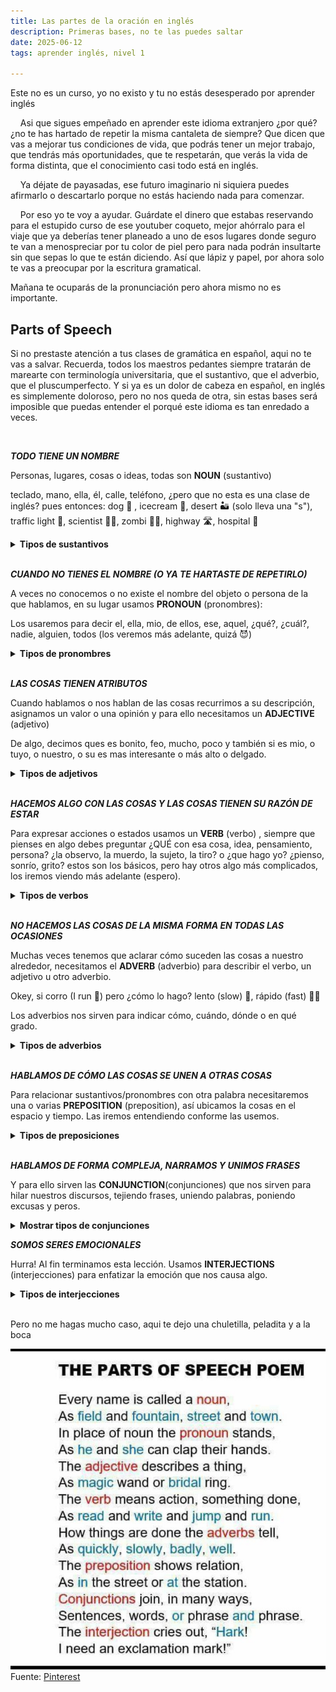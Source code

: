 ```yaml
---
title: Las partes de la oración en inglés
description: Primeras bases, no te las puedes saltar
date: 2025-06-12
tags: aprender inglés, nivel 1

---
```


Este no es un curso, yo no existo y tu no estás desesperado por aprender inglés

    Asi que sigues empeñado en aprender este idioma extranjero ¿por qué? ¿no te has hartado de repetir la misma cantaleta de siempre? Que dicen que vas a mejorar tus condiciones de vida, que podrás tener un mejor trabajo, que tendrás más oportunidades, que te respetarán, que verás la vida de forma distinta, que el conocimiento casi todo está en inglés.

    Ya déjate de payasadas, ese futuro imaginario ni siquiera puedes afirmarlo o descartarlo porque no estás haciendo nada para comenzar.

    Por eso yo te voy a ayudar. Guárdate el dinero que estabas reservando para el estupido curso de ese youtuber coqueto, mejor ahórralo para el viaje que ya deberías tener planeado a uno de esos lugares donde seguro te van a menospreciar por tu color de piel pero para nada podrán insultarte sin que sepas lo que te están diciendo. Así que lápiz y papel, por ahora solo te vas a preocupar por la escritura gramatical.

Mañana te ocuparás de la pronunciación pero ahora mismo no es importante.

## Parts of Speech

Si no prestaste atención a tus clases de gramática en español, aqui no te vas a salvar. Recuerda, todos los maestros pedantes siempre tratarán de marearte con terminología universitaria, que el sustantivo, que el adverbio, que el pluscumperfecto. Y si ya es un dolor de cabeza en español, en inglés es simplemente doloroso, pero no nos queda de otra, sin estas bases será imposible que puedas entender el porqué este idioma es tan enredado a veces.

<br>

***TODO TIENE UN NOMBRE***

Personas, lugares, cosas o ideas, todas son **NOUN** (sustantivo)

teclado, mano, ella, él, calle, teléfono, ¿pero que no esta es una clase de inglés? pues entonces: dog 🐶 , icecream 🍦, desert 🏜️ (solo lleva una "s"), traffic light 🚦, scientist 👩‍🔬, zombi 🧟‍♂️, highway 🛣️, hospital 🏥

<details>
  <summary><strong>Tipos de sustantivos</strong></summary>

<ul>
    <li><strong>Proper noun</strong> (nombre propio): London, Maria, Coca-Cola</li>
    <li><strong>Common noun</strong> (común): city, girl, soda</li>
    <li><strong>Concrete noun</strong>: cosas físicas que se pueden ver o tocar: apple, car</li>
    <li><strong>Abstract noun</strong>: ideas o sentimientos: freedom, love</li>
    <li><strong>Countable noun</strong>: que se pueden contar: book, chair</li>
    <li><strong>Uncountable noun</strong>: no se cuentan individualmente: milk, information</li>
    <li><strong>Collective noun</strong>: grupo de personas o cosas: team, family, audience</li>
  </ul>
</details>

<br>

***CUANDO NO TIENES EL NOMBRE (O YA TE HARTASTE DE REPETIRLO)***

A veces no conocemos o no existe el nombre del objeto o persona de la que hablamos, en su lugar usamos **PRONOUN** (pronombres):

Los usaremos para decir el, ella, mio, de ellos, ese, aquel, ¿qué?, ¿cuál?, nadie, alguien, todos (los veremos más adelante, quizá 😈)

<details>
  <summary><strong>Tipos de pronombres</strong></summary>

<ul>
    <li><strong>Personal pronouns</strong>: I, you, he, she, it, we, they</li>
    <li><strong>Possessive pronouns</strong>: mine, yours, his, hers, ours, theirs</li>
    <li><strong>Reflexive pronouns</strong>: myself, yourself, himself, herself, itself, ourselves, yourselves, themselves</li>
    <li><strong>Relative pronouns</strong>: who, whom, whose, which, that</li>
    <li><strong>Demonstrative pronouns</strong>: this, that, these, those</li>
    <li><strong>Interrogative pronouns</strong>: who, what, which, whom, whose</li>
    <li><strong>Indefinite pronouns</strong>: someone, anyone, nobody, everything</li>
  </ul>
</details>

<br>

***LAS COSAS TIENEN ATRIBUTOS***

Cuando hablamos o nos hablan de las cosas recurrimos a su descripción, asignamos un valor o una opinión y para ello necesitamos un **ADJECTIVE** (adjetivo)

De algo, decimos ques es bonito, feo, mucho, poco y también si es mio, o tuyo, o nuestro, o su es mas interesante o más alto o delgado.

<details>
  <summary><strong>Tipos de adjetivos</strong></summary>

<ul>
    <li><strong>Descriptive</strong>: beautiful, tall, green</li>
    <li><strong>Quantitative</strong>: some, many, few, several</li>
    <li><strong>Demonstrative</strong>: this, that, these, those</li>
    <li><strong>Possessive</strong>: my, your, his, her, our, their</li>
    <li><strong>Interrogative</strong>: which, what, whose</li>
    <li><strong>Comparative</strong>: taller, more interesting</li>
    <li><strong>Superlative</strong>: tallest, most interesting</li>
  </ul>
</details>

<br>

***HACEMOS ALGO CON LAS COSAS Y LAS COSAS TIENEN SU RAZÓN DE ESTAR***

Para expresar acciones o estados usamos un **VERB** (verbo) , siempre que pienses en algo debes preguntar ¿QUÉ con esa cosa, idea, pensamiento, persona? ¿la observo, la muerdo, la sujeto, la tiro? o ¿que hago yo? ¿pienso, sonrío, grito? estos son los básicos, pero hay otros algo más complicados, los iremos viendo más adelante (espero).

<details>
  <summary><strong>Tipos de verbos</strong></summary>

<ul>
    <li><strong>Action verbs</strong>: expresan acción: <em>run, write, eat</em></li>
    <li><strong>Stative verbs</strong>: expresan estado o condición: <em>know, believe, love</em></li>
    <li><strong>Transitive verbs</strong>: necesitan objeto directo: <em>read (a book)</em></li>
    <li><strong>Intransitive verbs</strong>: no necesitan objeto directo: <em>sleep, arrive</em></li>
    <li><strong>Auxiliary verbs</strong>: ayudan a formar tiempos verbales: <em>be, have, do</em></li>
    <li><strong>Modal verbs</strong>: indican posibilidad, permiso, obligación, etc.: <em>can, must, should, will, might</em></li>
    <li><strong>Phrasal verbs</strong>: verbo + partícula: <em>give up, look after, turn on</em></li>
  </ul>
</details>
<br>

***NO HACEMOS LAS COSAS DE LA MISMA FORMA EN TODAS LAS OCASIONES***

Muchas veces tenemos que aclarar cómo suceden las cosas a nuestro alrededor, necesitamos el **ADVERB** (adverbio) para describir el verbo, un adjetivo u otro adverbio.

Okey, si corro (I run 🏃) pero ¿cómo lo hago? lento (slow) 🚶, rápido (fast) 🏃💨

Los adverbios nos sirven para indicar cómo, cuándo, dónde o en qué grado.

<details>
  <summary><strong>Tipos de adverbios</strong></summary>

Según lo que modifican o expresan:

<ul>
    <li><strong>De modo (manner):</strong> quickly, well, slowly</li>
    <li><strong>De lugar (place):</strong> here, there, everywhere</li>
    <li><strong>De tiempo (time):</strong> now, soon, yesterday</li>
    <li><strong>De frecuencia (frequency):</strong> always, often, rarely</li>
    <li><strong>De grado (degree):</strong> very, too, almost, quite</li>
    <li><strong>Interrogativos:</strong> how, when, where, why</li>
  </ul>
</details>

</details>

<br>

***HABLAMOS DE CÓMO LAS COSAS SE UNEN A OTRAS COSAS***

Para relacionar sustantivos/pronombres con otra palabra necesitaremos una o varias **PREPOSITION** (preposition), así ubicamos la cosas en el espacio y tiempo. Las iremos entendiendo conforme las usemos.

<details>
  <summary><strong>Tipos de preposiciones</strong></summary>

<ul>
    <li><strong>De lugar:</strong> in, on, under, behind, next to</li>
    <li><strong>De tiempo:</strong> at, on, in, since, during</li>
    <li><strong>De dirección/movimiento:</strong> to, into, onto, through, across</li>
    <li><strong>De causa/razón:</strong> because of, due to</li>
    <li><strong>De instrumento/medio:</strong> by, with</li>
    <li><strong>Frasales (prepositional phrases):</strong> according to, in front of, in spite of</li>
  </ul>
</details>

<br>

***HABLAMOS DE FORMA COMPLEJA, NARRAMOS Y UNIMOS FRASES***

Y para ello sirven las **CONJUNCTION**(conjunciones) que nos sirven para hilar nuestros discursos, tejiendo frases, uniendo palabras, poniendo excusas y peros.

<details>
  <summary><strong>Mostrar tipos de conjunciones</strong></summary>

<ul>
    <li><strong>Coordinating conjunctions:</strong> <code>and</code>, <code>but</code>, <code>or</code>, <code>nor</code>, <code>for</code>, <code>so</code>, <code>yet</code></li>
    <li><strong>Subordinating conjunctions:</strong> <code>because</code>, <code>although</code>, <code>since</code>, <code>if</code>, <code>when</code></li>
    <li><strong>Correlative conjunctions (pares):</strong> <code>either...or</code>, <code>neither...nor</code>, <code>not only...but also</code></li>
  </ul>
</details>

***SOMOS SERES EMOCIONALES***

Hurra! Al fin terminamos esta lección. Usamos **INTERJECTIONS** (interjecciones)  para enfatizar la emoción que nos causa algo.

<details>
  <summary><strong>Tipos de interjecciones</strong></summary>

<ul>
    <li><strong>De emoción:</strong> Wow!, Ouch!, Yay!</li>
    <li><strong>De saludo:</strong> Hi!, Hello!</li>
    <li><strong>De acuerdo/desacuerdo:</strong> Yes!, No!</li>
    <li><strong>De duda o interrupción:</strong> Uh..., Hmm..., Well...</li>
  </ul>
</details>

<br>

Pero no me hagas mucho caso, aqui te dejo una chuletilla, peladita y a la boca

<img src="./img/partSPEECH.jpg" alt="Every name is called a NOUN, As field and fountain, street and town; In place of noun the PRONOUN stands As he and she can clap their hands; The ADJECTIVE describes a thing, As magic wand and bridal ring; The VERB means action, something done-To read, to write, to jump, to run; How things are done, the ADVERBS tell, As quickly, slowly, badly, well.The PREPOSITION shows relation, As in the street or at the station. CONJUNCTIONS join, in many ways, Sentences, words, or phrase and phrase, The INTERJECTION cries out,'Hark!' I need and exclamation mark!">
Fuente: <a href="https://es.pinterest.com/pin/6544361953583999/">Pinterest</a>
